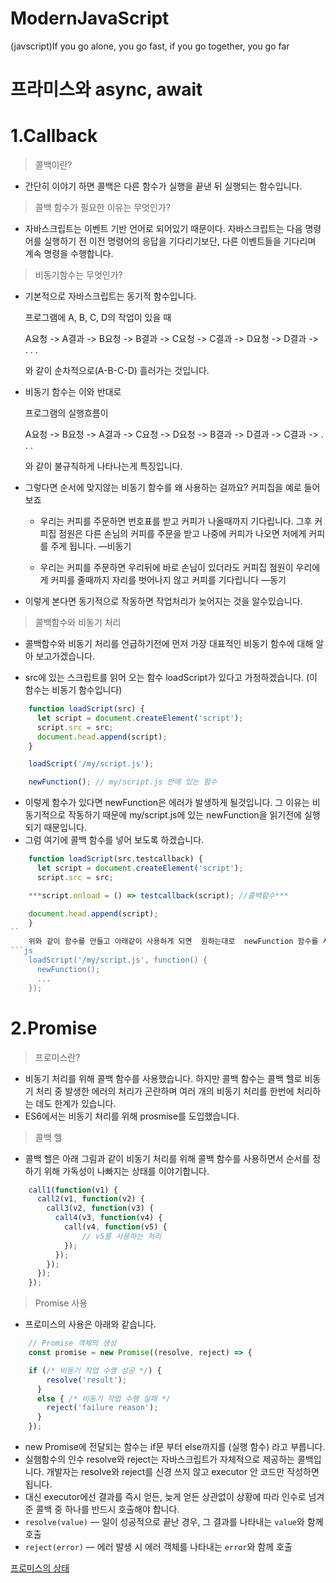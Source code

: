 # ModernJavaScript
(javscript)If you go alone, you go fast, if you go together, you go far

# 프라미스와 async, await

# 1.Callback

> 콜백이란?

- 간단히 이야기 하면 콜백은 다른 함수가 실행을 끝낸 뒤 실행되는 함수입니다.

> 콜백 함수가 필요한 이유는 무엇인가?

- 자바스크립트는 이벤트 기반 언어로 되어있기 때문이다. 자바스크립트는 다음 명령어를 실행하기 전 이전 명령어의 응답을 기다리기보단, 다른 이벤트들을 기다리며 계속 명령을 수행합니다.

> 비동기함수는 무엇인가?

- 기본적으로 자바스크립트는 동기적 함수입니다.

    프로그램에 A, B, C, D의 작업이 있을 때

    A요청 -> A결과 -> B요청 -> B결과 -> C요청 -> C결과 -> D요청 -> D결과 ->  . . .

    와 같이 순차적으로(A-B-C-D) 흘러가는 것입니다.

- 비동기 함수는 이와 반대로

    프로그램의 실행흐름이

    A요청 -> B요청 -> A결과 -> C요청 -> D요청 -> B결과 -> D결과 -> C결과 -> . . .

    와 같이 불규칙하게 나타나는게 특징입니다.

- 그렇다면 순서에 맞지않는 비동기 함수를 왜 사용하는 걸까요? 커피집을 예로 들어보죠

     - 우리는 커피를 주문하면 번호표를 받고 커피가 나올때까지 기다립니다. 그후 커피집 점원은 다른 손님의 커피를 주문을 받고 나중에 커피가 나오면 저에게 커피를 주게 됩니다.  —비동기

     - 우리는 커피를 주문하면 우리뒤에 바로 손님이 있더라도 커피집 점원이 우리에게 커피를 줄때까지 자리를 벗어나지 않고 커피를 기다립니다 —동기

- 이렇게 본다면 동기적으로 작동하면 작업처리가 늦어지는 것을 알수있습니다.

> 콜백함수와 비동기 처리

- 콜백함수와 비동기 처리를 언급하기전에 먼저 가장 대표적인 비동기 함수에 대해 알아 보고가겠습니다.

- src에 있는 스크립트를 읽어 오는 함수 loadScript가 있다고 가정하겠습니다. (이 함수는 비동기 함수입니다)
```js
    function loadScript(src) {
      let script = document.createElement('script');
      script.src = src;
      document.head.append(script);
    }

    loadScript('/my/script.js'); 

    newFunction(); // my/script.js 안에 있는 함수
```
- 이렇게 함수가 있다면 newFunction은 에러가 발생하게 될것입니다. 그 이유는 비동기적으로 작동하기 때문에 my/script.js에 있는 newFunction을 읽기전에 실행 되기 때문입니다.
- 그럼 여기에 콜백 함수를 넣어 보도록 하겠습니다.
```js
    function loadScript(src,testcallback) {
      let script = document.createElement('script');
      script.src = src;

    ***script.onload = () => testcallback(script); //콜백함수***

    document.head.append(script);
    }
``
    위와 같이 함수를 만들고 아래같이 사용하게 되면  원하는대로  newFunction 함수를 사용할수있습니다.
```js
    loadScript('/my/script.js', function() {
      newFunction(); 
      ...
    });
```
# 2.Promise

> 프로미스란?

- 비동기 처리를  위해 콜백 함수를 사용했습니다. 하지만 콜백 함수는 콜백 헬로 비동기 처리 중 발생한 에러의 처리가 곤란하며 여러 개의 비동기 처리를 한번에 처리하는 데도 한계가 있습니다.
- ES6에서는 비동기 처리를 위해 prosmise를 도입했습니다.

> 콜백 헬

- 콜백 헬은 아래 그림과 같이 비동기 처리를 위해 콜백 함수를 사용하면서 순서를 정하기 위해 가독성이 나빠지는 상태를 이야기합니다.
```js
    call1(function(v1) {
      call2(v1, function(v2) {
        call3(v2, function(v3) {
          call4(v3, function(v4) {
            call(v4, function(v5) {
                // v5를 사용하는 처리
            });
          });
        });
      });
    });
```
> Promise 사용

- 프로미스의 사용은 아래와 같습니다.
```js
    // Promise 객체의 생성
    const promise = new Promise((resolve, reject) => {

    if (/* 비동기 작업 수행 성공 */) {
        resolve('result');
      }
      else { /* 비동기 작업 수행 실패 */
        reject('failure reason');
      }   
    });
```
- new Promise에 전달되는 함수는 if문 부터 else까지를 (실행 함수) 라고 부릅니다.
- 실햄함수의 인수 resolve와 reject는 자바스크립트가 자체적으로 제공하는 콜백입니다. 개발자는 resolve와 reject를 신경 쓰지 않고 executor 안 코드만 작성하면 됩니다.
- 대신 executor에선 결과를 즉시 얻든, 늦게 얻든 상관없이 상황에 따라 인수로 넘겨준 콜백 중 하나를 반드시 호출해야 합니다.
- `resolve(value)` — 일이 성공적으로 끝난 경우, 그 결과를 나타내는 `value`와 함께 호출
- `reject(error)` — 에러 발생 시 에러 객체를 나타내는 `error`와 함께 호출

[프로미스의 상태](https://www.notion.so/88cfe885491a4ea4987f8fa2c4735032)
